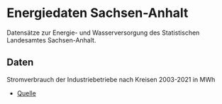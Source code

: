 # Energiedaten Sachsen-Anhalt

Datensätze zur Energie- und Wasserversorgung des Statistischen Landesamtes
Sachsen-Anhalt.

## Daten

Stromverbrauch der Industriebetriebe nach Kreisen 2003-2021 in MWh

- [Quelle](https://statistik.sachsen-anhalt.de/themen/wirtschaftsbereiche/energie-und-wasserversorgung/tabellen-energieverwendung#c206986)

